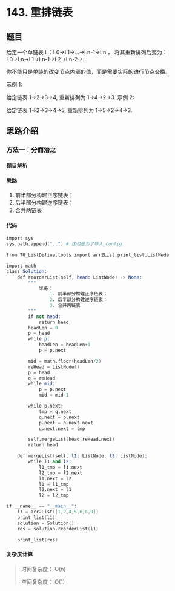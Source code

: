 # 143. 重排链表

## 题目
给定一个单链表 L：L0→L1→…→Ln-1→Ln ，
将其重新排列后变为： L0→Ln→L1→Ln-1→L2→Ln-2→…

你不能只是单纯的改变节点内部的值，而是需要实际的进行节点交换。

示例 1:

给定链表 1->2->3->4, 重新排列为 1->4->2->3.
示例 2:

给定链表 1->2->3->4->5, 重新排列为 1->5->2->4->3.


## 思路介绍

### 方法一：分而治之

#### 题目解析


#### 思路

1. 前半部分构建正序链表；
2. 后半部分构建逆序链表；
3. 合并两链表

#### 代码

```s
import sys
sys.path.append("..") # 这句是为了导入_config

from T0_ListDifine.tools import arr2List,print_list,ListNode

import math
class Solution:
    def reorderList(self, head: ListNode) -> None:
        """
            思路：
                1. 前半部分构建正序链表；
                2. 后半部分构建逆序链表；
                3. 合并两链表
        """
        if not head:
            return head
        headLen = 0
        p = head 
        while p:
            headLen = headLen+1
            p = p.next 

        mid = math.floor(headLen/2)
        reHead = ListNode()
        p = head
        q = reHead
        while mid:
            p = p.next
            mid = mid-1

        while p.next:
            tmp = q.next
            q.next = p.next
            p.next = p.next.next
            q.next.next = tmp

        self.mergeList(head,reHead.next)
        return head

    def mergeList(self, l1: ListNode, l2: ListNode):
        while l1 and l2:
            l1_tmp = l1.next
            l2_tmp = l2.next
            l1.next = l2
            l1 = l1_tmp
            l2.next = l1
            l2 = l2_tmp

if __name__ == "__main__":
    l1 = arr2List([1,2,4,5,6,8,9])
    print_list(l1)
    solution = Solution()
    res = solution.reorderList(l1)

    print_list(res)
```

#### 复杂度计算

> 时间复杂度： O(n)
> 
> 空间复杂度： O(1)


